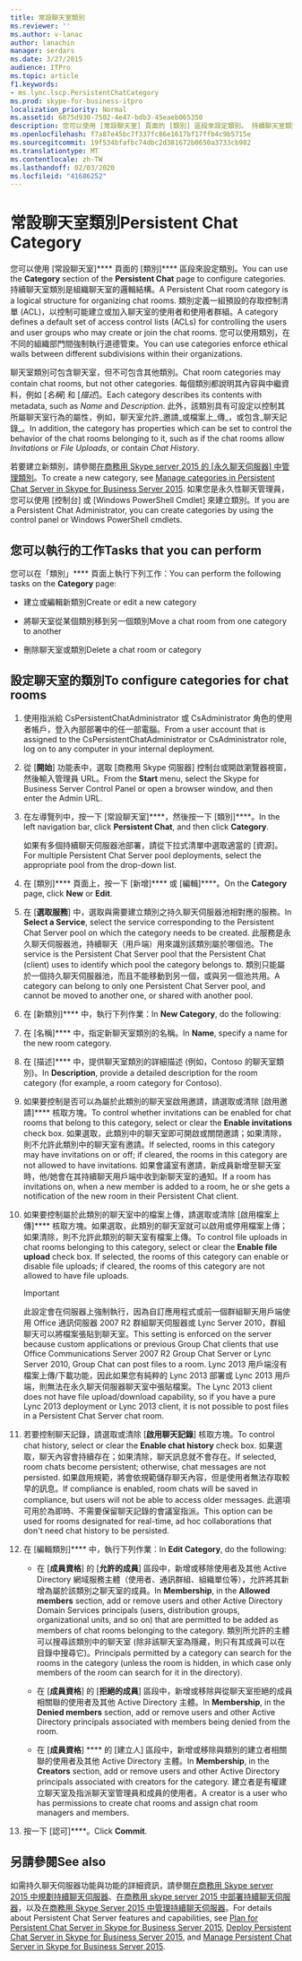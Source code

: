 ```yaml
---
title: 常設聊天室類別
ms.reviewer: ''
ms.author: v-lanac
author: lanachin
manager: serdars
ms.date: 3/27/2015
audience: ITPro
ms.topic: article
f1.keywords:
- ms.lync.lscp.PersistentChatCategory
ms.prod: skype-for-business-itpro
localization_priority: Normal
ms.assetid: 6875d930-7502-4e47-bdb3-45eaeb065350
description: 您可以使用 [常設聊天室] 頁面的 [類別] 區段來設定類別。 持續聊天室類別是組織聊天室的邏輯結構。 類別定義一組預設的存取控制清單 (ACL)，以控制可能建立或加入聊天室的使用者和使用者群組。 您可以使用類別，在不同的組織部門間強制執行道德管束。
ms.openlocfilehash: f7a87e45bc7f337fc86e1617bf17ffb4c9b5715e
ms.sourcegitcommit: 19f534bfafbc74dbc2d381672b0650a3733cb982
ms.translationtype: MT
ms.contentlocale: zh-TW
ms.lasthandoff: 02/03/2020
ms.locfileid: "41686252"
---
```

# <a name="persistent-chat-category"></a><span data-ttu-id="cfef1-106">常設聊天室類別</span><span class="sxs-lookup"><span data-stu-id="cfef1-106">Persistent Chat Category</span></span>
 
<span data-ttu-id="cfef1-107">您可以使用 [常設聊天室]\*\*\*\* 頁面的 [類別]\*\*\*\* 區段來設定類別。</span><span class="sxs-lookup"><span data-stu-id="cfef1-107">You can use the **Category** section of the **Persistent Chat** page to configure categories.</span></span> <span data-ttu-id="cfef1-108">持續聊天室類別是組織聊天室的邏輯結構。</span><span class="sxs-lookup"><span data-stu-id="cfef1-108">A Persistent Chat room category is a logical structure for organizing chat rooms.</span></span> <span data-ttu-id="cfef1-109">類別定義一組預設的存取控制清單 (ACL)，以控制可能建立或加入聊天室的使用者和使用者群組。</span><span class="sxs-lookup"><span data-stu-id="cfef1-109">A category defines a default set of access control lists (ACLs) for controlling the users and user groups who may create or join the chat rooms.</span></span> <span data-ttu-id="cfef1-110">您可以使用類別，在不同的組織部門間強制執行道德管束。</span><span class="sxs-lookup"><span data-stu-id="cfef1-110">You can use categories enforce ethical walls between different subdivisions within their organizations.</span></span>
  
<span data-ttu-id="cfef1-111">聊天室類別可包含聊天室，但不可包含其他類別。</span><span class="sxs-lookup"><span data-stu-id="cfef1-111">Chat room categories may contain chat rooms, but not other categories.</span></span> <span data-ttu-id="cfef1-112">每個類別都說明其內容與中繼資料，例如 [_名稱_] 和 [_描述_]。</span><span class="sxs-lookup"><span data-stu-id="cfef1-112">Each category describes its contents with metadata, such as  _Name_ and _Description_.</span></span> <span data-ttu-id="cfef1-113">此外，該類別具有可設定以控制其所屬聊天室行為的屬性，例如，聊天室允許_邀請_或檔案上_傳_，或包含_聊天記錄_。</span><span class="sxs-lookup"><span data-stu-id="cfef1-113">In addition, the category has properties which can be set to control the behavior of the chat rooms belonging to it, such as if the chat rooms allow  _Invitations_ or _File Uploads_, or contain  _Chat History_.</span></span>
  
<span data-ttu-id="cfef1-114">若要建立新類別，請參閱[在商務用 Skype server 2015 的 [永久聊天伺服器] 中管理類別](../../manage/persistent-chat/categories.md)。</span><span class="sxs-lookup"><span data-stu-id="cfef1-114">To create a new category, see [Manage categories in Persistent Chat Server in Skype for Business Server 2015](../../manage/persistent-chat/categories.md).</span></span> <span data-ttu-id="cfef1-115">如果您是永久性聊天管理員，您可以使用 [控制台] 或 [Windows PowerShell Cmdlet] 來建立類別。</span><span class="sxs-lookup"><span data-stu-id="cfef1-115">If you are a Persistent Chat Administrator, you can create categories by using the control panel or Windows PowerShell cmdlets.</span></span>
  
## <a name="tasks-that-you-can-perform"></a><span data-ttu-id="cfef1-116">您可以執行的工作</span><span class="sxs-lookup"><span data-stu-id="cfef1-116">Tasks that you can perform</span></span>

<span data-ttu-id="cfef1-117">您可以在「類別」\*\*\*\* 頁面上執行下列工作：</span><span class="sxs-lookup"><span data-stu-id="cfef1-117">You can perform the following tasks on the **Category** page:</span></span>
  
- <span data-ttu-id="cfef1-118">建立或編輯新類別</span><span class="sxs-lookup"><span data-stu-id="cfef1-118">Create or edit a new category</span></span>
    
- <span data-ttu-id="cfef1-119">將聊天室從某個類別移到另一個類別</span><span class="sxs-lookup"><span data-stu-id="cfef1-119">Move a chat room from one category to another</span></span>
    
- <span data-ttu-id="cfef1-120">刪除聊天室或類別</span><span class="sxs-lookup"><span data-stu-id="cfef1-120">Delete a chat room or category</span></span>
    
## <a name="to-configure-categories-for-chat-rooms"></a><span data-ttu-id="cfef1-121">設定聊天室的類別</span><span class="sxs-lookup"><span data-stu-id="cfef1-121">To configure categories for chat rooms</span></span>

1. <span data-ttu-id="cfef1-122">使用指派給 CsPersistentChatAdministrator 或 CsAdministrator 角色的使用者帳戶，登入內部部署中的任一部電腦。</span><span class="sxs-lookup"><span data-stu-id="cfef1-122">From a user account that is assigned to the CsPersistentChatAdministrator or CsAdministrator role, log on to any computer in your internal deployment.</span></span>
    
2. <span data-ttu-id="cfef1-123">從 [**開始**] 功能表中，選取 [商務用 Skype 伺服器] 控制台或開啟瀏覽器視窗，然後輸入管理員 URL。</span><span class="sxs-lookup"><span data-stu-id="cfef1-123">From the **Start** menu, select the Skype for Business Server Control Panel or open a browser window, and then enter the Admin URL.</span></span>
    
3. <span data-ttu-id="cfef1-124">在左導覽列中，按一下 [常設聊天室]\*\*\*\*，然後按一下 [類別]\*\*\*\*。</span><span class="sxs-lookup"><span data-stu-id="cfef1-124">In the left navigation bar, click **Persistent Chat**, and then click **Category**.</span></span>
    
    <span data-ttu-id="cfef1-125">如果有多個持續聊天伺服器池部署，請從下拉式清單中選取適當的 [資源]。</span><span class="sxs-lookup"><span data-stu-id="cfef1-125">For multiple Persistent Chat Server pool deployments, select the appropriate pool from the drop-down list.</span></span>
    
4. <span data-ttu-id="cfef1-126">在 [類別]\*\*\*\* 頁面上，按一下 [新增]\*\*\*\* 或 [編輯]\*\*\*\*。</span><span class="sxs-lookup"><span data-stu-id="cfef1-126">On the **Category** page, click **New** or **Edit**.</span></span>
    
5. <span data-ttu-id="cfef1-127">在 [**選取服務**] 中，選取與需要建立類別之持久聊天伺服器池相對應的服務。</span><span class="sxs-lookup"><span data-stu-id="cfef1-127">In **Select a Service**, select the service corresponding to the Persistent Chat Server pool on which the category needs to be created.</span></span> <span data-ttu-id="cfef1-128">此服務是永久聊天伺服器池，持續聊天（用戶端）用來識別該類別屬於哪個池。</span><span class="sxs-lookup"><span data-stu-id="cfef1-128">The service is the Persistent Chat Server pool that the Persistent Chat (client) uses to identify which pool the category belongs to.</span></span> <span data-ttu-id="cfef1-129">類別只能屬於一個持久聊天伺服器池，而且不能移動到另一個，或與另一個池共用。</span><span class="sxs-lookup"><span data-stu-id="cfef1-129">A category can belong to only one Persistent Chat Server pool, and cannot be moved to another one, or shared with another pool.</span></span>
    
6. <span data-ttu-id="cfef1-130">在 [新類別]\*\*\*\* 中，執行下列作業：</span><span class="sxs-lookup"><span data-stu-id="cfef1-130">In **New Category**, do the following:</span></span>
    
7. <span data-ttu-id="cfef1-131">在 [名稱]\*\*\*\* 中，指定新聊天室類別的名稱。</span><span class="sxs-lookup"><span data-stu-id="cfef1-131">In **Name**, specify a name for the new room category.</span></span>
    
8. <span data-ttu-id="cfef1-132">在 [描述]\*\*\*\* 中，提供聊天室類別的詳細描述 (例如，Contoso 的聊天室類別)。</span><span class="sxs-lookup"><span data-stu-id="cfef1-132">In **Description**, provide a detailed description for the room category (for example, a room category for Contoso).</span></span>
    
9. <span data-ttu-id="cfef1-133">如果要控制是否可以為屬於此類別的聊天室啟用邀請，請選取或清除 [啟用邀請]\*\*\*\* 核取方塊。</span><span class="sxs-lookup"><span data-stu-id="cfef1-133">To control whether invitations can be enabled for chat rooms that belong to this category, select or clear the **Enable invitations** check box.</span></span> <span data-ttu-id="cfef1-134">如果選取，此類別中的聊天室即可開啟或關閉邀請；如果清除，則不允許此類別中的聊天室有邀請。</span><span class="sxs-lookup"><span data-stu-id="cfef1-134">If selected, rooms in this category may have invitations on or off; if cleared, the rooms in this category are not allowed to have invitations.</span></span> <span data-ttu-id="cfef1-135">如果會議室有邀請，新成員新增至聊天室時，他/她會在其持續聊天用戶端中收到新聊天室的通知。</span><span class="sxs-lookup"><span data-stu-id="cfef1-135">If a room has invitations on, when a new member is added to a room, he or she gets a notification of the new room in their Persistent Chat client.</span></span>
    
10. <span data-ttu-id="cfef1-p107">如果要控制屬於此類別的聊天室中的檔案上傳，請選取或清除 [啟用檔案上傳]\*\*\*\* 核取方塊。如果選取，此類別的聊天室就可以啟用或停用檔案上傳；如果清除，則不允許此類別的聊天室有檔案上傳。</span><span class="sxs-lookup"><span data-stu-id="cfef1-p107">To control file uploads in chat rooms belonging to this category, select or clear the **Enable file upload** check box. If selected, the rooms of this category can enable or disable file uploads; if cleared, the rooms of this category are not allowed to have file uploads.</span></span>
    
     > [!IMPORTANT]
     > <span data-ttu-id="cfef1-138">此設定會在伺服器上強制執行，因為自訂應用程式或前一個群組聊天用戶端使用 Office 通訊伺服器 2007 R2 群組聊天伺服器或 Lync Server 2010，群組聊天可以將檔案張貼到聊天室。</span><span class="sxs-lookup"><span data-stu-id="cfef1-138">This setting is enforced on the server because custom applications or previous Group Chat clients that use Office Communications Server 2007 R2 Group Chat Server or Lync Server 2010, Group Chat can post files to a room.</span></span> <span data-ttu-id="cfef1-139">Lync 2013 用戶端沒有檔案上傳/下載功能，因此如果您有純粹的 Lync 2013 部署或 Lync 2013 用戶端，則無法在永久聊天伺服器聊天室中張貼檔案。</span><span class="sxs-lookup"><span data-stu-id="cfef1-139">The Lync 2013 client does not have file upload/download capability, so if you have a pure Lync 2013 deployment or Lync 2013 client, it is not possible to post files in a Persistent Chat Server chat room.</span></span> 
  
11. <span data-ttu-id="cfef1-140">若要控制聊天記錄，請選取或清除 [**啟用聊天記錄**] 核取方塊。</span><span class="sxs-lookup"><span data-stu-id="cfef1-140">To control chat history, select or clear the **Enable chat history** check box.</span></span> <span data-ttu-id="cfef1-141">如果選取，聊天內容會持續存在；如果清除，聊天訊息就不會存在。</span><span class="sxs-lookup"><span data-stu-id="cfef1-141">If selected, room chats become persistent; otherwise, chat messages are not persisted.</span></span> <span data-ttu-id="cfef1-142">如果啟用規範，將會依規範儲存聊天內容，但是使用者無法存取較早的訊息。</span><span class="sxs-lookup"><span data-stu-id="cfef1-142">If compliance is enabled, room chats will be saved in compliance, but users will not be able to access older messages.</span></span> <span data-ttu-id="cfef1-143">此選項可用於為即時、不需要保留聊天記錄的會議室指派。</span><span class="sxs-lookup"><span data-stu-id="cfef1-143">This option can be used for rooms designated for real-time, ad hoc collaborations that don't need chat history to be persisted.</span></span>
    
12. <span data-ttu-id="cfef1-144">在 [編輯類別]\*\*\*\* 中，執行下列作業：</span><span class="sxs-lookup"><span data-stu-id="cfef1-144">In **Edit Category**, do the following:</span></span>
    
    - <span data-ttu-id="cfef1-145">在 [**成員資格**] 的 [**允許的成員**] 區段中，新增或移除使用者及其他 Active Directory 網域服務主體（使用者、通訊群組、組織單位等），允許將其新增為屬於該類別之聊天室的成員。</span><span class="sxs-lookup"><span data-stu-id="cfef1-145">In **Membership**, in the **Allowed members** section, add or remove users and other Active Directory Domain Services principals (users, distribution groups, organizational units, and so on) that are permitted to be added as members of chat rooms belonging to the category.</span></span> <span data-ttu-id="cfef1-146">類別所允許的主體可以搜尋該類別中的聊天室 (除非該聊天室為隱藏，則只有其成員可以在目錄中搜尋它)。</span><span class="sxs-lookup"><span data-stu-id="cfef1-146">Principals permitted by a category can search for the rooms in the category (unless the room is hidden, in which case only members of the room can search for it in the directory).</span></span>
    
    - <span data-ttu-id="cfef1-147">在 [**成員資格**] 的 [**拒絕的成員**] 區段中，新增或移除與從聊天室拒絕的成員相關聯的使用者及其他 Active Directory 主體。</span><span class="sxs-lookup"><span data-stu-id="cfef1-147">In **Membership**, in the **Denied members** section, add or remove users and other Active Directory principals associated with members being denied from the room.</span></span>
    
    - <span data-ttu-id="cfef1-148">在 [**成員資格**] \*\*\*\* 的 [建立人] 區段中，新增或移除與類別的建立者相關聯的使用者及其他 Active Directory 主體。</span><span class="sxs-lookup"><span data-stu-id="cfef1-148">In **Membership**, in the **Creators** section, add or remove users and other Active Directory principals associated with creators for the category.</span></span> <span data-ttu-id="cfef1-149">建立者是有權建立聊天室及指派聊天室管理員和成員的使用者。</span><span class="sxs-lookup"><span data-stu-id="cfef1-149">A creator is a user who has permissions to create chat rooms and assign chat room managers and members.</span></span>
    
13. <span data-ttu-id="cfef1-150">按一下 [認可]\*\*\*\*。</span><span class="sxs-lookup"><span data-stu-id="cfef1-150">Click **Commit**.</span></span>
    
## <a name="see-also"></a><span data-ttu-id="cfef1-151">另請參閱</span><span class="sxs-lookup"><span data-stu-id="cfef1-151">See also</span></span>

<span data-ttu-id="cfef1-152">如需持久聊天伺服器功能與功能的詳細資訊，請參閱[在商務用 Skype server 2015 中規劃持續聊天伺服器](../../plan-your-deployment/persistent-chat-server/persistent-chat-server.md)、[在商務用 skype server 2015 中部署持續聊天伺服器](../../deploy/deploy-persistent-chat-server/deploy-persistent-chat-server.md)，以及[在商務用 Skype Server 2015 中管理持續聊天伺服器](../../manage/persistent-chat/persistent-chat.md)。</span><span class="sxs-lookup"><span data-stu-id="cfef1-152">For details about Persistent Chat Server features and capabilities, see [Plan for Persistent Chat Server in Skype for Business Server 2015](../../plan-your-deployment/persistent-chat-server/persistent-chat-server.md), [Deploy Persistent Chat Server in Skype for Business Server 2015](../../deploy/deploy-persistent-chat-server/deploy-persistent-chat-server.md), and [Manage Persistent Chat Server in Skype for Business Server 2015](../../manage/persistent-chat/persistent-chat.md).</span></span>
  

